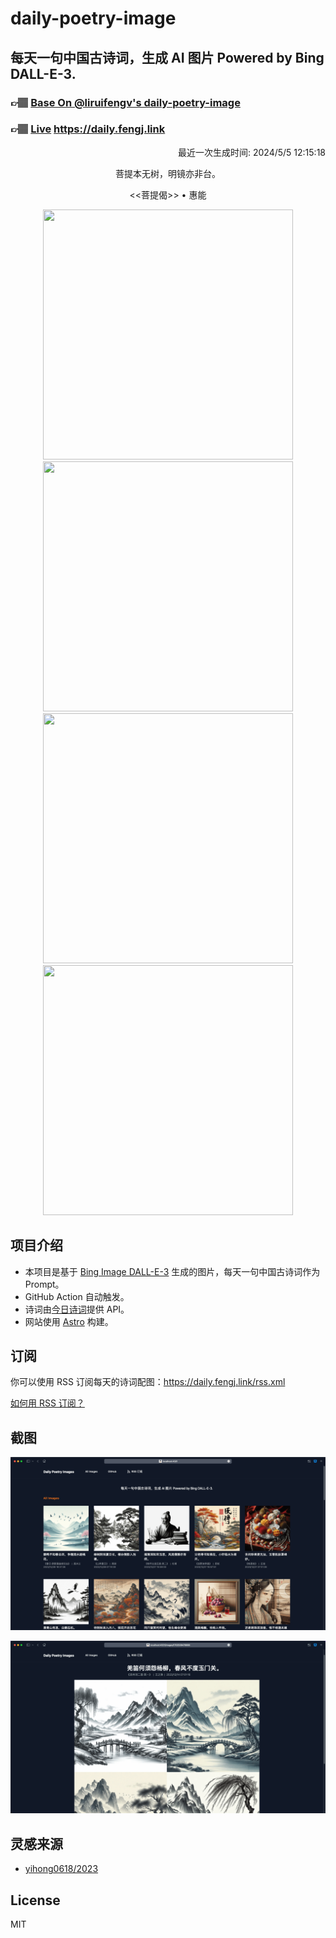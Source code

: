 
# daily-poetry-image

## 每天一句中国古诗词，生成 AI 图片 Powered by Bing DALL-E-3.

### 👉🏽 [Base On @liruifengv's daily-poetry-image](https://github.com/liruifengv/daily-poetry-image)

### 👉🏽 [Live](https://daily.fengj.link) https://daily.fengj.link

<p align="right">
  最近一次生成时间: 2024/5/5 12:15:18
</p>
<p align="center">
菩提本无树，明镜亦非台。
</p>
<p align="center">
<<菩提偈>> • 惠能
</p>
<p align="center">
<img src="https://tse2.mm.bing.net/th/id/OIG1.eEDVlM9fO7ENiM_lC0YU" height="400" width="400" />
<img src="https://tse3.mm.bing.net/th/id/OIG1.vP_06hQEnHPEH1pFWBmI" height="400" width="400" />
<img src="https://tse4.mm.bing.net/th/id/OIG1.AF6YVYdKdnO14ISvAsB5" height="400" width="400" />
<img src="https://tse4.mm.bing.net/th/id/OIG1.hh4Vub.cusiPGC2BsgNt" height="400" width="400" />
</p>

## 项目介绍

-   本项目是基于 [Bing Image DALL-E-3](https://www.bing.com/images/create) 生成的图片，每天一句中国古诗词作为 Prompt。
-   GitHub Action 自动触发。
-   诗词由[今日诗词](https://www.jinrishici.com/)提供 API。
-   网站使用 [Astro](https://astro.build) 构建。

## 订阅

你可以使用 RSS 订阅每天的诗词配图：https://daily.fengj.link/rss.xml

[如何用 RSS 订阅？](https://zhuanlan.zhihu.com/p/55026716)

## 截图

![图片列表](./screenshots/Snipaste_2023-12-28_21-00-26.png)

![图片详情](./screenshots/Snipaste_2023-12-28_21-00-53.png)

## 灵感来源

-   [yihong0618/2023](https://github.com/yihong0618/2023)

## License

MIT
